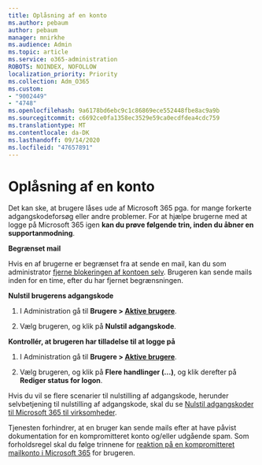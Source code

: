 ```yaml
---
title: Oplåsning af en konto
ms.author: pebaum
author: pebaum
manager: mnirkhe
ms.audience: Admin
ms.topic: article
ms.service: o365-administration
ROBOTS: NOINDEX, NOFOLLOW
localization_priority: Priority
ms.collection: Adm_O365
ms.custom:
- "9002449"
- "4748"
ms.openlocfilehash: 9a6178bd6ebc9c1c86869ece552448fbe8ac9a9b
ms.sourcegitcommit: c6692ce0fa1358ec3529e59ca0ecdfdea4cdc759
ms.translationtype: MT
ms.contentlocale: da-DK
ms.lasthandoff: 09/14/2020
ms.locfileid: "47657891"
---
```

# <a name="unlocking-an-account"></a>Oplåsning af en konto

Det kan ske, at brugere låses ude af Microsoft 365 pga. for mange forkerte adgangskodeforsøg eller andre problemer. For at hjælpe brugerne med at logge på Microsoft 365 igen **kan du prøve følgende trin, inden du åbner en supportanmodning**. 

**Begrænset mail**

Hvis en af brugerne er begrænset fra at sende en mail, kan du som administrator [fjerne blokeringen af kontoen selv](https://docs.microsoft.com/microsoft-365/security/office-365-security/removing-user-from-restricted-users-portal-after-spam). Brugeren kan sende mails inden for en time, efter du har fjernet begrænsningen.

**Nulstil brugerens adgangskode**

1. I Administration gå til **Brugere > [Aktive brugere](https://admin.microsoft.com/Adminportal/Home?source=applauncher#/users)**.

2. Vælg brugeren, og klik på **Nulstil adgangskode**.

**Kontrollér, at brugeren har tilladelse til at logge på**

1. I Administration gå til **Brugere > [Aktive brugere](https://admin.microsoft.com/Adminportal/Home?source=applauncher#/users)**.

2. Vælg brugeren, og klik på **Flere handlinger (...)**, og klik derefter på **Rediger status for logon**.

Hvis du vil se flere scenarier til nulstilling af adgangskode, herunder selvbetjening til nulstilling af adgangskode, skal du se [Nulstil adgangskoder til Microsoft 365 til virksomheder](https://docs.microsoft.com/microsoft-365/admin/add-users/reset-passwords?view=o365-worldwide).

Tjenesten forhindrer, at en bruger kan sende mails efter at have påvist dokumentation for en kompromitteret konto og/eller udgående spam. Som forholdsregel skal du følge trinnene for [reaktion på en kompromitteret mailkonto i Microsoft 365](https://docs.microsoft.com/microsoft-365/security/office-365-security/responding-to-a-compromised-email-account) for brugeren.
